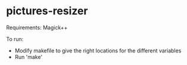 pictures-resizer
================

Requirements:
Magick++

To run:
 - Modify makefile to give the right locations for the different variables
 - Run 'make'
